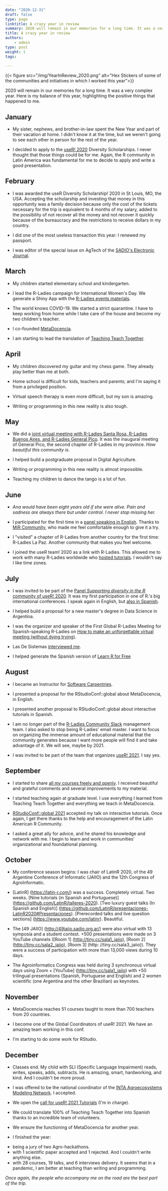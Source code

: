 ```yaml
---
date: "2020-12-31"
draft: false
type: page
linktitle: A crazy year in review
summary: 2020 will remain in our memories for a long time. It was a very complex year. Here is my balance of this year, highlighting the positive things that happened to me.
title: A crazy year in review
authors: 
    - admin
type: post
weight: 1
tags: 
  
---
```


{{< figure src="/img/YearInReview_2020.png" alt="Hex Stickers of some of the communities and initiatives in which I worked this year">}}

2020 will remain in our memories for a long time. It was a very complex year. Here is my balance of this year, highlighting the positive things that happened to me.

## January

* My sister, nephews, and brother-in-law spent the New Year and part of their vacation at home. I didn't know it at the time, but we weren't going to see each other in person for the rest of the year.

* I decided to apply to the [useR! 2020](https://user2020.r-project.org/) Diversity Scholarships. I never thought that those things could be for me. Again, the R community in Latin America was fundamental for me to decide to apply and write a good presentation.


## February

* I was awarded the useR Diversity Scholarship! 2020 in St Louis, MO, the USA. Accepting the scholarship and investing that money in this opportunity was a family decision because only the cost of the tickets necessary for the trip is equivalent to 4 months of my salary, added to the possibility of not recover all the money and not recover it quickly because of the bureaucracy and the restrictions to receive dollars in my country.

* I did one of the most useless transaction this year: I renewed my passport.

* I was editor of the special issue on AgTech of the [SADIO's Electronic Journal](https://publicaciones.sadio.org.ar/index.php/EJS/issue/view/20).

## March

* My children started elementary school and kindergarten.

* I lead the R-Ladies campaign for International Women's Day. We generate a Shiny App with the [R-Ladies events materials](https://yabellini.shinyapps.io/RLadiesLesson/).

* The world knows COVID-19. We started a strict quarantine. I have to keep working from home while I take care of the house and become my two children's teacher.

* I co-founded [MetaDocencia](https://www.metadocencia.org/).

* I am starting to lead the translation of [Teaching Teach Together](https://teachtogether.tech/es/index.html).

## April

* My children discovered my guitar and my chess game. They already play better than me at both.

* Home school is difficult for kids, teachers and parents; and I'm saying it from a privileged position.

* Virtual speech therapy is even more difficult, but my son is amazing.

* Writing or programming in this new reality is also tough.

## May

* We did a [joint virtual meeting with R-Ladies Santa Rosa, R-Ladies Buenos Aires, and R-Ladies General Pico](https://yabellini.netlify.app/es/courses/tallerdegitconr/). It was the inaugural meeting of General Pico, the second chapter of R-Ladies in my province. _How beautiful this community is_.

* I helped build a postgraduate proposal in Digital Agriculture.

* Writing or programming in this new reality is almost impossible.

* Teaching my children to dance the tango is a lot of fun.

## June

* _Ana would have been eight years old if she were alive. Pain and sadness are always there but under control. I never stop missing her._

* I participated for the first time in a [panel speaking in English](https://youtu.be/582tMkPvloU). Thanks to [MiR Community](https://mircommunity.com/), who made me feel comfortable enough to give it a try.

* I "visited" a chapter of R-Ladies from another country for the first time: R-Ladies La Paz. Another community that makes you feel welcome.

* I joined the useR team! 2020 as a link with R-Ladies. This allowed me to work with many R-Ladies worldwide who [hosted tutorials](https://user2020.r-project.org/program/tutorials/). I wouldn't say I like time zones.


## July

* I was invited to be part of the [Panel _Supporting diversity in the R_ community of useR! 2020](https://www.youtube.com/watch?v=gDO1OphmF5Q&t=18s). It was my first participation in one of R.'s big international conferences. I speak again in English, but [also in Spanish](https://yabellini.netlify.app/es/talk/user2020breakoutsessiondiversity/).

* I helped build a proposal for a new master's degree in Data Science in Argentina.

* I was the organizer and speaker of the First Global R-Ladies Meeting for Spanish-speaking R-Ladies on [How to make an unforgettable virtual meeting (without dying trying)](https://www.youtube.com/watch?v=lZICjcX7O0U&feature=youtu.be). 

* Las De Sistemas [interviewed me](https://youtu.be/_SmnmK6DgOg).

* I helped generate the Spanish version of [Learn R for Free](https://www.learnr4free.com/es/index.html)

## August

* I became an Instructor for [Software Carpentries](https://carpentries.org/instructors/).

* I presented a proposal for the RStudioConf::global about MetaDocencia, in English.

* I presented another proposal to RStudioConf::global about interactive tutorials in Spanish.

* I am no longer part of the [R-Ladies Community Slack](https://rladies-community-slack.herokuapp.com/) management team. I also asked to stop being R-Ladies' email master. I want to focus on organizing the immense amount of educational material that the community generates because I want more people will find it and take advantage of it. We will see, maybe by 2021.

* I was invited to be part of the team that organizes [useR! 2021](https://user2021.r-project.org/). I say yes.

## September

* I started to share [all my courses freely and openly](https://yabellini.netlify.app/es/courses/). I received beautiful and grateful comments and several improvements to my material.

* I started teaching again at graduate level. I use everything I learned from Teaching Teach Together and everything we teach in MetaDocencia.

* [RStudioConf::global 2021](https://rstudio.com/conference/) accepted my talk on interactive tutorials. Once again, I get there thanks to the help and encouragement of the Latin American R Community.

* I asked a great ally for advice, and he shared his knowledge and network with me. I begin to learn and work in communities' organizational and foundational planning.

## October

* My conference season begins: I was chair of LatinR 2020, of the 49 Argentine Conference of Informatic (JAIIO) and the 12th Congress of AgroInformatic.

 - [LatinR] (https://latin-r.com/) was a success. Completely virtual. Two weeks. [Nine tutorials (in Spanish and Portuguese)] (https://github.com/LatinR/talleres-2020). [Two luxury guest talks (In Spanish and English)] (https://github.com/LatinR/presentaciones-LatinR2020#Presentaciones). [Prerecorded talks and live question sections] (https://www.youtube.com/latinr). Beautiful.

 - The [49 JAIIO] (http://49jaiio.sadio.org.ar/) were also virtual with 13 symposia and a student contest. +500 presentations were made on 3 YouTube channels ([Room 1] (http://tiny.cc/sala1_jaiio), [Room 2] (http://tiny.cc/sala2_jaiio), [Room 3] (http: //tiny.cc/sala3_jaiio)). They were a success of participation with more than 13,000 views during 10 days.

 - The Agroinformatics Congress was held during 3 synchronous virtual days using Zoom + [YouTube] (http://tiny.cc/sala1_jaiio) with +50 trilingual presentations (Spanish, Portuguese and English) and 2 women scientific (one Argentina and the other Brazilian) as keynotes.
 
## November

* MetaDocencia reaches 51 courses taught to more than 700 teachers from 20 countries.
* I become one of the Global Coordinators of useR! 2021. We have an amazing team working in this conf.

* I'm starting to do some work for RStudio.

## December

* Classes end. My child with SLI (Specific Language Impairment) reads, writes, speaks, adds, subtracts. He is amazing, smart, hardworking, and kind. And I couldn't be more proud.

* I was offered to be the national coordinator of the [INTA Agroecosystems Modeling Network](https://inta.gob.ar/paginas/redes-estrategicas-de-conocimiento). I accepted.

* We open the [call for useR! 2021 Tutorials](https://user2021.r-project.org/participation/call-for-tutorials/) (I'm in charge). 

* We could translate 100% of Teaching Teach Together into Spanish thanks to an incredible team of volunteers.

* We ensure the functioning of MetaDocencia for another year.

* I finished the year:
 - being a jury of two Agro-hackathons.
 - with 1 scientific paper accepted and 1 rejected. And I couldn't write anything else.
 - with 28 courses, 19 talks, and 6 interviews delivery. It seems that in a pandemic, I am better at teaching than writing and programming.
 
_Once again, the people who accompany me on the road are the best part of the trip._ 